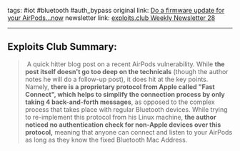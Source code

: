 tags: #iot #bluetooth #auth_bypass
original link:  [Do a firmware update for your AirPods...now](https://blogs.gnome.org/jdressler/2024/06/26/do-a-firmware-update-for-your-airpods-now/?ref=blog.exploits.club)
newsletter link: [exploits.club Weekly Newsletter 28](https://blog.exploits.club/exploits-club-weekly-newsletter-28/) 

---
## Exploits Club Summary:
>  A quick hitter blog post on a recent AirPods vulnerability. While **the post itself doesn't go too deep on the technicals** (though the author notes he will do a follow-up post), it does hit at the key points. Namely, **there is a proprietary protocol from Apple called "Fast Connect", which helps to simplify the connection process by only taking 4 back-and-forth messages**, as opposed to the complex process that takes place with regular Bluetooth devices. While trying to re-implement this protocol from his Linux machine, **the author noticed no authentication check for non-Apple devices over this protocol,** meaning that anyone can connect and listen to your AirPods as long as they know the fixed Bluetooth Mac Address.